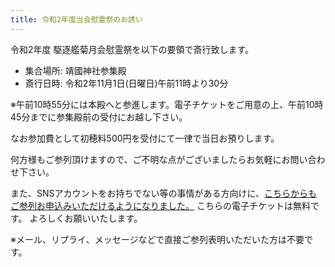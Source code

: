 ```yaml
---
title: 令和2年度当会慰霊祭のお誘い
---
```


令和2年度 駆逐艦菊月会慰霊祭を以下の要領で斎行致します。

- 集合場所: 靖國神社参集殿
- 斎行日時: 令和2年11月1日(日曜日)午前11時より30分

※午前10時55分には本殿へと参進します。電子チケットをご用意の上、午前10時45分までに参集殿前の受付にお越し下さい。

なお参加費として初穂料500円を受付にて一律で当日お預りします。

何方様もご参列頂けますので、ご不明な点がございましたらお気軽にお問い合わせ下さい。

また、SNSアカウントをお持ちでない等の事情がある方向けに、[こちらからもご参列お申込みいただけるようになりました。](https://passmarket.yahoo.co.jp/event/show/detail/01g8fv10pmv2w.html)
こちらの電子チケットは無料です。
よろしくお願いいたします。

※メール、リプライ、メッセージなどで直接ご参列表明いただいた方は不要です。
